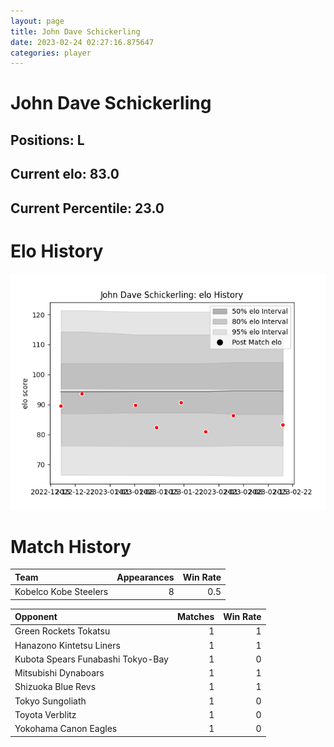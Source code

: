 ```yaml
---  
layout: page  
title: John Dave Schickerling  
date: 2023-02-24 02:27:16.875647  
categories: player  
---
```

# John Dave Schickerling

## Positions: L

## Current elo: 83.0

## Current Percentile: 23.0

# Elo History


![elo history](history_JohnDaveSchickerling.png)
# Match History


| Team                  |   Appearances |   Win Rate |
|:----------------------|--------------:|-----------:|
| Kobelco Kobe Steelers |             8 |        0.5 |

| Opponent                          |   Matches |   Win Rate |
|:----------------------------------|----------:|-----------:|
| Green Rockets Tokatsu             |         1 |          1 |
| Hanazono Kintetsu Liners          |         1 |          1 |
| Kubota Spears Funabashi Tokyo-Bay |         1 |          0 |
| Mitsubishi Dynaboars              |         1 |          1 |
| Shizuoka Blue Revs                |         1 |          1 |
| Tokyo Sungoliath                  |         1 |          0 |
| Toyota Verblitz                   |         1 |          0 |
| Yokohama Canon Eagles             |         1 |          0 |